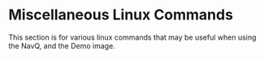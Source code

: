 # Miscellaneous Linux Commands

This section is for various linux commands that may be useful when using the NavQ, and the Demo image.


